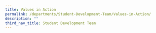 ```yaml
---
title: Values in Action
permalink: /departments/Student-Development-Team/Values-in-Action/
description: ""
third_nav_title: Student Development Team
---
```

